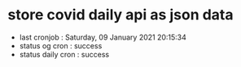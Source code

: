 # store covid daily api as json data

- last cronjob : Saturday, 09 January 2021 20:15:34
- status og cron : success
- status daily cron : success
      
      